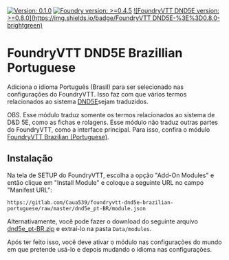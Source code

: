 [![Version: 0.1.0](https://img.shields.io/badge/Version-0.1.0-blue)](https://gitlab.com/Caua539/foundryvtt-dnd5e-brazilian-portuguese) [![Foundry version: >=0.4.5](https://img.shields.io/badge/FoundryVTT-%3E%3D0.4.5-brightgreen)](http://foundryvtt.com/) [![FoundryVTT DND5E version: >=0.8.0](https://img.shields.io/badge/FoundryVTT DND5E-%3E%3D0.8.0-brightgreen)](https://gitlab.com/foundrynet/dnd5e)

# FoundryVTT DND5E Brazillian Portuguese

Adiciona o idioma Português (Brasil) para ser selecionado nas configurações do FoundryVTT. Isso faz com que vários termos relacionados ao sistema [DND5E](https://gitlab.com/foundrynet/dnd5e "Foundry VTT 5th Edition")sejam traduzidos.
  
OBS. Esse módulo traduz somente os termos relacionados ao sistema de D&D 5E, como as fichas e rolagens. Esse módulo não traduz outras partes do FoundryVTT, como a interface principal. Para isso, confira o módulo [FoundryVTT Brazilian (Portuguese)](https://gitlab.com/elvis-pereira/foundryvtt-brazilian-portuguese/).

## Instalação
Na tela de SETUP do FoundryVTT, escolha a opção "Add-On Modules" e então clique em "Install Module" e coloque a seguinte URL no campo "Manifest URL":

```https://gitlab.com/Caua539/foundryvtt-dnd5e-brazilian-portuguese/raw/master/dnd5e_pt-BR/module.json```
  
Alternativamente, você pode fazer o download do seguinte arquivo [dnd5e_pt-BR.zip](https://gitlab.com/Caua539/foundryvtt-dnd5e-brazilian-portuguese/-/jobs/artifacts/master/raw/dnd5e_pt-BR.zip?job=build) e extraí-lo na pasta ```Data/modules```.
  
Após ter feito isso, você deve ativar o módulo nas configurações do mundo em que pretende usá-lo e depois mudando o idioma nas configurações.